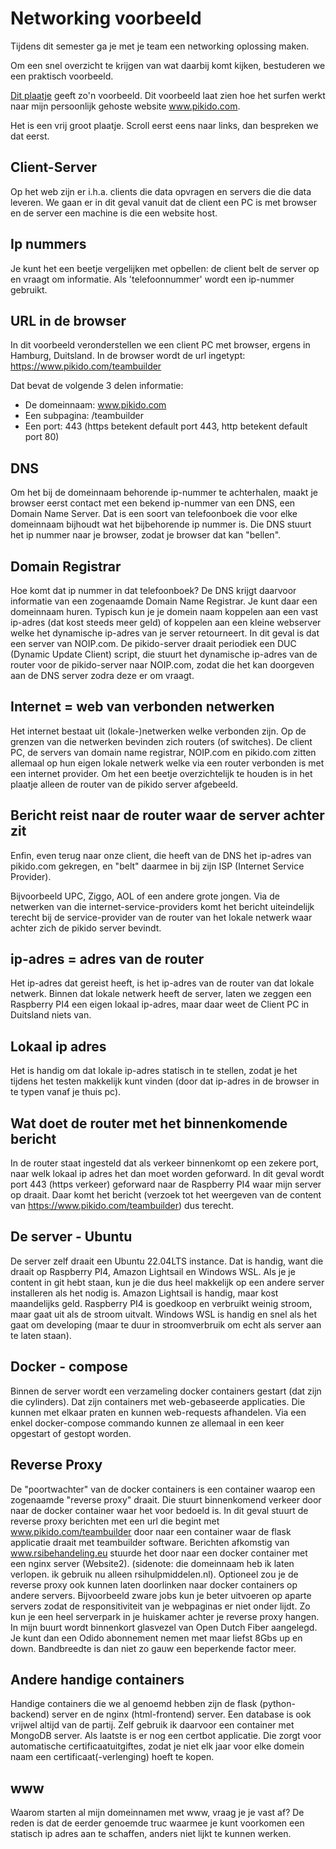 # Networking voorbeeld

Tijdens dit semester ga je met je team een networking oplossing maken.

Om een snel overzicht te krijgen van wat daarbij komt kijken, bestuderen we een praktisch voorbeeld.

[Dit plaatje](./img/Networking_Personal_Example.drawio.svg) geeft zo'n voorbeeld. Dit voorbeeld laat zien hoe het surfen werkt naar mijn persoonlijk gehoste website www.pikido.com.

Het is een vrij groot plaatje. Scroll eerst eens naar links, dan bespreken we dat eerst.

## Client-Server
Op het web zijn er i.h.a. clients die data opvragen en servers die die data leveren. We gaan er in dit geval vanuit dat de client een PC is met browser en de server een machine is die een website host.

## Ip nummers
Je kunt het een beetje vergelijken met opbellen: de client belt de server op en vraagt om informatie. Als 'telefoonnummer' wordt een ip-nummer gebruikt.

## URL in de browser
In dit voorbeeld veronderstellen we een client PC met browser, ergens in Hamburg, Duitsland. In de browser wordt de url ingetypt: https://www.pikido.com/teambuilder

Dat bevat de volgende 3 delen informatie:
- De domeinnaam: www.pikido.com
- Een subpagina: /teambuilder
- Een port: 443 (https betekent default port 443, http betekent default port 80)

## DNS
Om het bij de domeinnaam behorende ip-nummer te achterhalen, maakt je browser eerst contact met een bekend ip-nummer van een DNS, een Domain Name Server. Dat is een soort van telefoonboek die voor elke domeinnaam bijhoudt wat het bijbehorende ip nummer is.
Die DNS stuurt het ip nummer naar je browser, zodat je browser dat kan "bellen".

## Domain Registrar
Hoe komt dat ip nummer in dat telefoonboek? De DNS krijgt daarvoor informatie van een zogenaamde Domain Name Registrar. Je kunt daar een domeinnaam huren. Typisch kun je je domein naam koppelen aan een vast ip-adres (dat kost steeds meer geld) of koppelen aan een kleine webserver welke het dynamische ip-adres van je server retourneert.
In dit geval is dat een server van NOIP.com. De pikido-server draait periodiek een DUC (Dynamic Update Client) script, die stuurt het dynamische ip-adres van de router voor de pikido-server naar NOIP.com, zodat die het kan doorgeven aan de DNS server zodra deze er om vraagt.

## Internet = web van verbonden netwerken
Het internet bestaat uit (lokale-)netwerken welke verbonden zijn. Op de grenzen van die netwerken bevinden zich routers (of switches). De client PC, de servers van domain name registrar, NOIP.com en pikido.com zitten allemaal op hun eigen lokale netwerk welke via een router verbonden is met een internet provider. Om het een beetje overzichtelijk te houden is in het plaatje alleen de router van de pikido server afgebeeld.

## Bericht reist naar de router waar de server achter zit
Enfin, even terug naar onze client, die heeft van de DNS het ip-adres van pikido.com gekregen, en "belt" daarmee in bij zijn ISP (Internet Service Provider). 

Bijvoorbeeld UPC, Ziggo, AOL of een andere grote jongen. Via de netwerken van die internet-service-providers komt het bericht uiteindelijk terecht bij de service-provider van de router van het lokale netwerk waar achter zich de pikido server bevindt.

## ip-adres = adres van de router
Het ip-adres dat gereist heeft, is het ip-adres van de router van dat lokale netwerk. Binnen dat lokale netwerk heeft de server, laten we zeggen een Raspberry PI4 een eigen lokaal ip-adres, maar daar weet de Client PC in Duitsland niets van.

## Lokaal ip adres 
Het is handig om dat lokale ip-adres statisch in te stellen, zodat je het tijdens het testen makkelijk kunt vinden (door dat ip-adres in de browser in te typen vanaf je thuis pc).

## Wat doet de router met het binnenkomende bericht
In de router staat ingesteld dat als verkeer binnenkomt op een zekere port, naar welk lokaal ip adres het dan moet worden geforward.
In dit geval wordt port 443 (https verkeer) geforward naar de Raspberry PI4 waar mijn server op draait.
Daar komt het bericht (verzoek tot het weergeven van de content van https://www.pikido.com/teambuilder) dus terecht.

## De server - Ubuntu
De server zelf draait een Ubuntu 22.04LTS instance. Dat is handig, want die draait op Raspberry PI4, Amazon Lightsail en Windows WSL. Als je je content in git hebt staan, kun je die dus heel makkelijk op een andere server installeren als het nodig is. 
Amazon Lightsail is handig, maar kost maandelijks geld. Raspberry PI4 is goedkoop en verbruikt weinig stroom, maar gaat uit als de stroom uitvalt. Windows WSL is handig en snel als het gaat om developing (maar te duur in stroomverbruik om echt als server aan te laten staan).

## Docker - compose
Binnen de server wordt een verzameling docker containers gestart (dat zijn die cylinders). Dat zijn containers met web-gebaseerde applicaties. Die kunnen met elkaar praten en kunnen web-requests afhandelen.
Via een enkel docker-compose commando kunnen ze allemaal in een keer opgestart of gestopt worden.

## Reverse Proxy
De "poortwachter" van de docker containers is een container waarop een zogenaamde "reverse proxy" draait. Die stuurt binnenkomend verkeer door naar de docker container waar het voor bedoeld is. In dit geval stuurt de reverse proxy berichten met een url die begint met www.pikido.com/teambuilder door naar een container waar de flask applicatie draait met teambuilder software. Berichten afkomstig van www.rsibehandeling.eu stuurde het door naar een docker container met een nginx server (Website2). (sidenote: die domeinnaam heb ik laten verlopen. ik gebruik nu alleen rsihulpmiddelen.nl). Optioneel zou je de reverse proxy ook kunnen laten doorlinken naar docker containers op andere servers. Bijvoorbeeld zware jobs kun je beter uitvoeren op aparte servers zodat de responsitiviteit van je webpaginas er niet onder lijdt.
Zo kun je een heel serverpark in je huiskamer achter je reverse proxy hangen. In mijn buurt wordt binnenkort glasvezel van Open Dutch Fiber aangelegd. Je kunt dan een Odido abonnement nemen met maar liefst 8Gbs up en down. Bandbreedte is dan niet zo gauw een beperkende factor meer.

## Andere handige containers
Handige containers die we al genoemd hebben zijn de flask (python-backend) server en de nginx (html-frontend) server. Een database is ook vrijwel altijd van de partij. Zelf gebruik ik daarvoor een container met MongoDB server. Als laatste is er nog een certbot applicatie. Die zorgt voor automatische certificaatuitgiftes, zodat je niet elk jaar voor elke domein naam een certificaat(-verlenging) hoeft te kopen.

## www
Waarom starten al mijn domeinnamen met www, vraag je je vast af? De reden is dat de eerder genoemde truc waarmee je kunt voorkomen een statisch ip adres aan te schaffen, anders niet lijkt te kunnen werken.